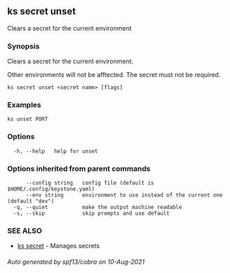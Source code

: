## ks secret unset

Clears a secret for the current environment

### Synopsis

Clears a secret for the current environment.

Other environments will not be afftected.
The secret must not be required.

```
ks secret unset <secret name> [flags]
```

### Examples

```
ks unset PORT
```

### Options

```
  -h, --help   help for unset
```

### Options inherited from parent commands

```
      --config string   config file (default is $HOME/.config/keystone.yaml)
      --env string      environment to use instead of the current one (default "dev")
  -q, --quiet           make the output machine readable
  -s, --skip            skip prompts and use default
```

### SEE ALSO

* [ks secret](ks_secret.md)	 - Manages secrets

###### Auto generated by spf13/cobra on 10-Aug-2021
